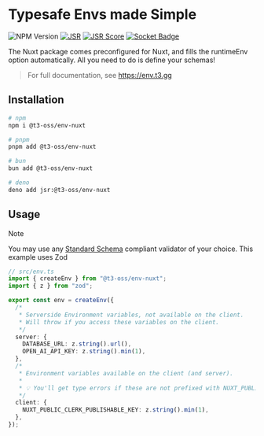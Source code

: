 # Typesafe Envs made Simple

![NPM Version](https://img.shields.io/npm/v/%40t3-oss%2Fenv-core)
[![JSR](https://jsr.io/badges/@t3-oss/env-core)](https://jsr.io/@t3-oss/env-core)
[![JSR Score](https://jsr.io/badges/@t3-oss/env-core/score)](https://jsr.io/@t3-oss/env-core)
[![Socket Badge](https://socket.dev/api/badge/npm/package/@t3-oss/env-core)](https://socket.dev/npm/package/@t3-oss/env-core/overview)

The Nuxt package comes preconfigured for Nuxt, and fills the runtimeEnv option automatically. All you need to do is define your schemas!

> For full documentation, see https://env.t3.gg

## Installation

```bash
# npm
npm i @t3-oss/env-nuxt

# pnpm
pnpm add @t3-oss/env-nuxt

# bun
bun add @t3-oss/env-nuxt

# deno
deno add jsr:@t3-oss/env-nuxt
```

## Usage

> [!NOTE]
>
> You may use any [Standard Schema](https://standardschema.dev) compliant validator of your choice. This example uses Zod

```ts
// src/env.ts
import { createEnv } from "@t3-oss/env-nuxt";
import { z } from "zod";

export const env = createEnv({
  /*
   * Serverside Environment variables, not available on the client.
   * Will throw if you access these variables on the client.
   */
  server: {
    DATABASE_URL: z.string().url(),
    OPEN_AI_API_KEY: z.string().min(1),
  },
  /*
   * Environment variables available on the client (and server).
   *
   * 💡 You'll get type errors if these are not prefixed with NUXT_PUBLIC_.
   */
  client: {
    NUXT_PUBLIC_CLERK_PUBLISHABLE_KEY: z.string().min(1),
  },
});
```